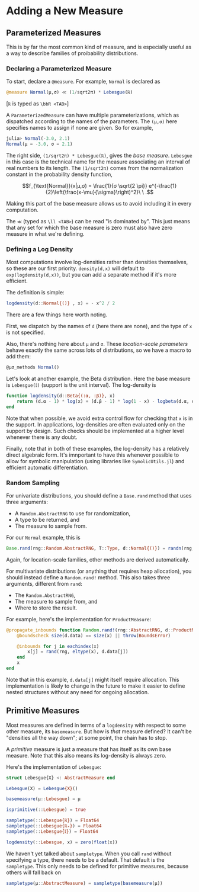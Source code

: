 # Adding a New Measure

## Parameterized Measures

This is by far the most common kind of measure, and is especially useful as a way to describe families of proibability distributions.

### Declaring a Parameterized Measure

To start, declare a `@measure`. For example, `Normal` is declared as

```julia
@measure Normal(μ,σ) ≪ (1/sqrt2π) * Lebesgue(ℝ)
```

[`ℝ` is typed as `\bbR <TAB>`]

A `ParameterizedMeasure` can have multiple parameterizations, which as dispatched according to the names of the parameters. The `(μ,σ)` here specifies names to assign if none are given. So for example,

```julia
julia> Normal(-3.0, 2.1)
Normal(μ = -3.0, σ = 2.1)
```

The right side, `(1/sqrt2π) * Lebesgue(ℝ)`, gives the _base measure_. `Lebesgue` in this case is the technical name for the measure associating an interval of real numbers to its length. The `(1/sqrt2π)` comes from the normalization constant in the probability density function,

```math
f_{\text{Normal}}(x|μ,σ) = \frac{1}{σ \sqrt{2 \pi}} e^{-\frac{1}{2}\left(\frac{x-\mu}{\sigma}\right)^2}\ \ .
```

Making this part of the base measure allows us to avoid including it in every computation.

The `≪` (typed as `\ll <TAB>`) can be read "is dominated by". This just means that any set for which the base measure is zero must also have zero measure in what we're defining.

### Defining a Log Density

Most computations involve log-densities rather than densities themselves, so these are our first priority. `density(d,x)` will default to `exp(logdensity(d,x))`, but you can add a separate method if it's more efficient.

The definition is simple:
```julia
logdensity(d::Normal{()} , x) = - x^2 / 2 
```

There are a few things here worth noting.

First, we dispatch by the names of `d` (here there are none), and the type of `x` is not specified.

Also, there's nothing here about `μ` and `σ`. These _location-scale parameters_ behave exactly the same across lots of distributions, so we have a macro to add them:

```julia
@μσ_methods Normal()
```

Let's look at another example, the Beta distribution. Here the base measure is `Lebesgue(𝕀)` (support is the unit interval). The log-density is

```julia
function logdensity(d::Beta{(:α, :β)}, x)
    return (d.α - 1) * log(x) + (d.β - 1) * log(1 - x) - logbeta(d.α, d.β)
end
```

Note that when possible, we avoid extra control flow for checking that `x` is in the support. In applications, log-densities are often evaluated only on the support by design. Such checks should be implemented at a higher level whenever there is any doubt.

Finally, note that in both of these examples, the log-density has a relatively direct algebraic form. It's imnportant to have this whenever possible to allow for symbolic manipulation (using libraries like `SymolicUtils.jl`) and efficient automatic differentiation.

### Random Sampling

For univariate distributions, you should define a `Base.rand` method that uses three arguments:
- A `Random.AbstractRNG` to use for randomization,
- A type to be returned, and
- The measure to sample from.

For our `Normal` example, this is

```julia
Base.rand(rng::Random.AbstractRNG, T::Type, d::Normal{()}) = randn(rng, T)
```

Again, for location-scale families, other methods are derived automatically. 

For multivariate distributions (or anything that requires heap allocation), you should instead define a `Random.rand!` method. This also takes three arguments, different from `rand`:
- The `Random.AbstractRNG`,
- The measure to sample from, and
- Where to store the result.

For example, here's the implementation for `ProductMeasure`:

```julia
@propagate_inbounds function Random.rand!(rng::AbstractRNG, d::ProductMeasure, x::AbstractArray)
    @boundscheck size(d.data) == size(x) || throw(BoundsError)

    @inbounds for j in eachindex(x)
        x[j] = rand(rng, eltype(x), d.data[j])
    end
    x
end
```

Note that in this example, `d.data[j]` might itself require allocation. This implementation is likely to change in the future to make it easier to define nested structures without any need for ongoing allocation.

## Primitive Measures

Most measures are defined in terms of a `logdensity` with respect to some other measure, its `basemeasure`. But how is _that_ measure defined? It can't be "densities all the way down"; at some point, the chain has to stop.

A _primitive_ measure is just a measure that has itself as its own base measure. Note that this also means its log-density is always zero.

Here's the implementation of `Lebesgue`:

```julia
struct Lebesgue{X} <: AbstractMeasure end

Lebesgue(X) = Lebesgue{X}()

basemeasure(μ::Lebesgue) = μ

isprimitive(::Lebesgue) = true

sampletype(::Lebesgue{ℝ}) = Float64
sampletype(::Lebesgue{ℝ₊}) = Float64
sampletype(::Lebesgue{𝕀}) = Float64

logdensity(::Lebesgue, x) = zero(float(x))
```

We haven't yet talked about `sampletype`. When you call `rand` without specifying a type, there needs to be a default. That default is the `sampletype`. This only needs to be defined for primitive measures, because others will fall back on 

```julia
sampletype(μ::AbstractMeasure) = sampletype(basemeasure(μ))
```
